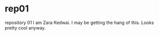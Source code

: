 # rep01
repository 01
I am Zara Kedwai. I may be getting the hang of this. Looks pretty cool anyway.
